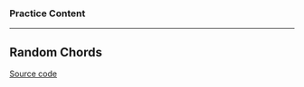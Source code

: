 ### Practice Content ###
---
## Random Chords ##
[Source code](https://p5js.org/examples/math-random-chords.html)
